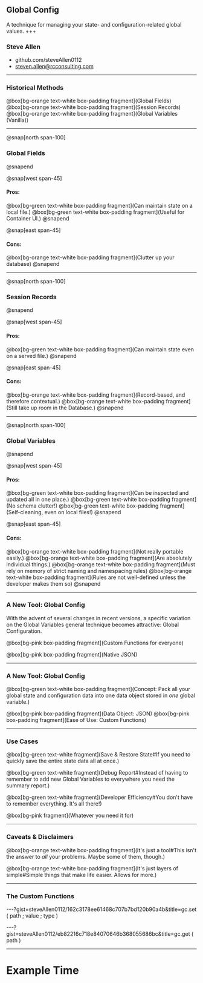 ## Global Config
A technique for managing your state- and configuration-related global values.
+++
### Steve Allen
- github.com/steveAllen0112
- steven.allen@rcconsulting.com
---

### Historical Methods

@box[bg-orange text-white box-padding fragment](Global Fields)
@box[bg-orange text-white box-padding fragment](Session Records)
@box[bg-orange text-white box-padding fragment](Global Variables (Vanilla))

---

@snap[north span-100]
### Global Fields
@snapend

@snap[west span-45]
#### Pros:
@box[bg-green text-white box-padding fragment](Can maintain state on a local file.)
@box[bg-green text-white box-padding fragment](Useful for Container UI.)
@snapend

@snap[east span-45]
#### Cons:
@box[bg-orange text-white box-padding fragment](Clutter up your database)
@snapend

---

@snap[north span-100]
### Session Records
@snapend

@snap[west span-45]
#### Pros:
@box[bg-green text-white box-padding fragment](Can maintain state even on a served file.)
@snapend

@snap[east span-45]
#### Cons:
@box[bg-orange text-white box-padding fragment](Record-based, and therefore contextual.)
@box[bg-orange text-white box-padding fragment](Still take up room in the Database.)
@snapend

---

@snap[north span-100]
### Global Variables
@snapend

@snap[west span-45]
#### Pros:
@box[bg-green text-white box-padding fragment](Can be inspected and updated all in one place.)
@box[bg-green text-white box-padding fragment](No schema clutter!)
@box[bg-green text-white box-padding fragment](Self-cleaning, even on local files!)
@snapend

@snap[east span-45]
#### Cons:
@box[bg-orange text-white box-padding fragment](Not really portable easily.)
@box[bg-orange text-white box-padding fragment](Are absolutely individual things.)
@box[bg-orange text-white box-padding fragment](Must rely on memory of strict naming and namespacing rules)
@box[bg-orange text-white box-padding fragment](Rules are not well-defined unless the developer makes them so)
@snapend

---

### A New Tool: Global Config

With the advent of several changes in recent versions, a specific variation on the Global Variables general technique becomes attractive: Global Configuration.

@box[bg-pink box-padding fragment](Custom Functions for everyone)

@box[bg-pink box-padding fragment](Native JSON)

---

### A New Tool: Global Config

@box[bg-green text-white box-padding fragment](Concept: Pack all your global state and configuration data into one data object stored in _one_ global variable.)

@box[bg-pink box-padding fragment](Data Object: JSON)
@box[bg-pink box-padding fragment](Ease of Use: Custom Functions)

---

### Use Cases

@box[bg-green text-white fragment](Save & Restore State#If you need to quickly save the entire state data all at once.)

@box[bg-green text-white fragment](Debug Report#Instead of having to remember to add new Global Variables to everywhere you need the summary report.)

@box[bg-green text-white fragment](Developer Efficiency#You don't have to remember everything. It's all there!)

@box[bg-pink fragment](Whatever you need it for)

---

### Caveats & Disclaimers

@box[bg-orange text-white box-padding fragment](It's just a tool#This isn't the answer to _all_ your problems.  Maybe some of them, though.)

@box[bg-orange text-white box-padding fragment](It's just layers of simple#Simple things that make life easier.  Allows for more.)

---

### The Custom Functions

---?gist=steveAllen0112/162c3178ee61468c707b7bd120b90a4b&title=gc.set ( path ; value ; type )

---?gist=steveAllen0112/eb82216c718e84070646b368055686bc&title=gc.get ( path )

---

# Example Time